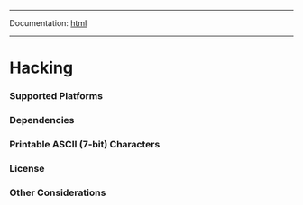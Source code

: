 -----

Documentation: [html](https://docs.ethers.io/)

-----

Hacking
=======

### Supported Platforms

### Dependencies

### Printable ASCII (7-bit) Characters

### License

### Other Considerations

